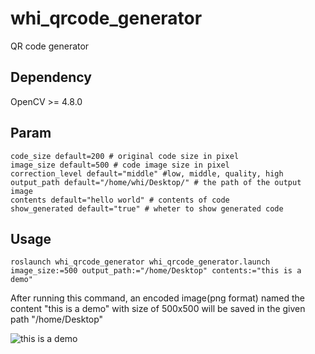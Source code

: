 # whi_qrcode_generator
QR code generator

## Dependency
OpenCV >= 4.8.0

## Param
```
code_size default=200 # original code size in pixel
image_size default=500 # code image size in pixel
correction_level default="middle" #low, middle, quality, high
output_path default="/home/whi/Desktop/" # the path of the output image
contents default="hello world" # contents of code
show_generated default="true" # wheter to show generated code
```

## Usage
```
roslaunch whi_qrcode_generator whi_qrcode_generator.launch image_size:=500 output_path:="/home/Desktop" contents:="this is a demo" 
```

After running this command, an encoded image(png format) named the content "this is a demo" with size of 500x500 will be saved in the given path "/home/Desktop"

![this is a demo](https://github.com/xinjuezou-whi/whi_qrcode_generator/assets/72239958/90c2865e-4c6f-4cd8-a6bc-8cd6fae1866c)

